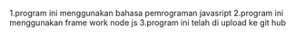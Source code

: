 1.program ini menggunakan bahasa pemrograman javasript
2.program ini menggunakan frame work node js
3.program ini telah di upload ke git hub
